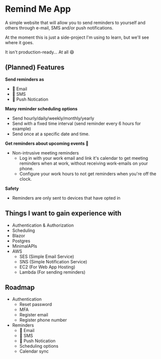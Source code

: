 # Remind Me App

A simple website that will allow you to send reminders to yourself and others through e-mail, SMS and/or push notifications.

At the moment this is just a side-project I'm using to learn, but we'll see where it goes.

It isn't production-ready... At all :smile:

## (Planned) Features

**Send reminders as**
- :email: Email
- :iphone: SMS
- :fist_right: Push Notication

**Many reminder scheduling options**

- Send hourly/daily/weekly/monthly/yearly
- Send with a fixed time interval (send reminder every 6 hours for example)
- Send once at a specific date and time.

**Get reminders about upcoming events :calendar:**

- Non-intrusive meeting reminders
    - Log in with your work email and link it's calendar to get meeting reminders when at work, without receiving work-emails on your phone.
    - Configure your work hours to not get reminders when you're off the clock.

**Safety**

- Reminders are only sent to devices that have opted in

## Things I want to gain experience with

- Authentication & Authorization
- Scheduling
- Blazor
- Postgres
- MinimalAPIs
- AWS
    - SES (Simple Email Service)
    - SNS (Simple Notification Service)
    - EC2 (For Web App Hosting)
    - Lambda (For sending reminders)

## Roadmap

- Authentication
    - Reset password
    - MFA
    - Register email
    - Register phone number
- Reminders
    - :email: Email
    - :iphone: SMS
    - :fist_right: Push Notication
    - Scheduling options
    - Calendar sync

